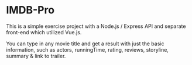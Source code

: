 # IMDB-Pro

This is a simple exercise project with a Node.js / Express API and separate front-end which utilized Vue.js.

You can type in any movie title and get a result with just the basic information, such as actors, runningTime, rating, reviews, storyline, summary & link to trailer.
